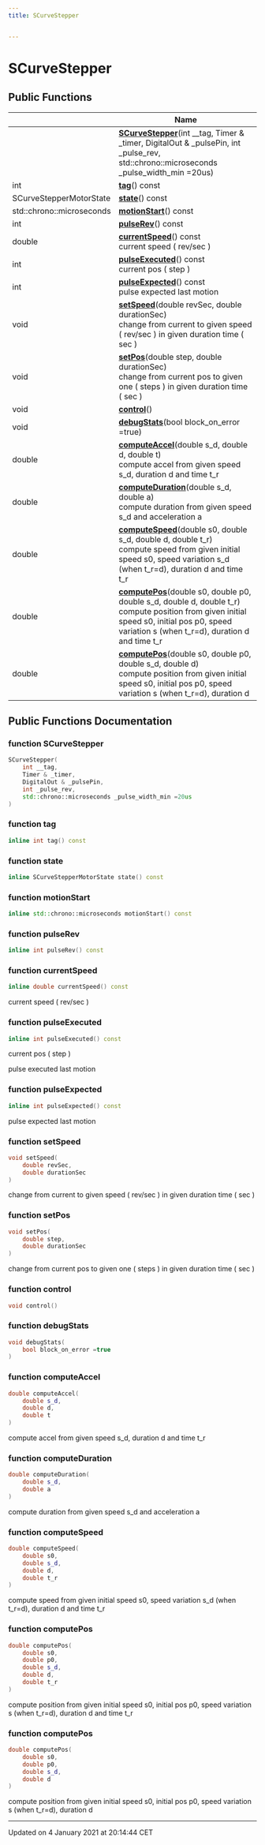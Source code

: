 ```yaml
---
title: SCurveStepper


---
```


# SCurveStepper





















## Public Functions

|                | Name           |
| -------------- | -------------- |
|  | **[SCurveStepper](https://github.com/devel0/iot-stepper-motor/tree/main/data/api/Classes/classSCurveStepper.md#function-scurvestepper)**(int __tag, Timer & _timer, DigitalOut & _pulsePin, int _pulse_rev, std::chrono::microseconds _pulse_width_min =20us)  |
| int | **[tag](https://github.com/devel0/iot-stepper-motor/tree/main/data/api/Classes/classSCurveStepper.md#function-tag)**() const  |
| SCurveStepperMotorState | **[state](https://github.com/devel0/iot-stepper-motor/tree/main/data/api/Classes/classSCurveStepper.md#function-state)**() const  |
| std::chrono::microseconds | **[motionStart](https://github.com/devel0/iot-stepper-motor/tree/main/data/api/Classes/classSCurveStepper.md#function-motionstart)**() const  |
| int | **[pulseRev](https://github.com/devel0/iot-stepper-motor/tree/main/data/api/Classes/classSCurveStepper.md#function-pulserev)**() const  |
| double | **[currentSpeed](https://github.com/devel0/iot-stepper-motor/tree/main/data/api/Classes/classSCurveStepper.md#function-currentspeed)**() const <br>current speed ( rev/sec )  |
| int | **[pulseExecuted](https://github.com/devel0/iot-stepper-motor/tree/main/data/api/Classes/classSCurveStepper.md#function-pulseexecuted)**() const <br>current pos ( step )  |
| int | **[pulseExpected](https://github.com/devel0/iot-stepper-motor/tree/main/data/api/Classes/classSCurveStepper.md#function-pulseexpected)**() const <br>pulse expected last motion  |
| void | **[setSpeed](https://github.com/devel0/iot-stepper-motor/tree/main/data/api/Classes/classSCurveStepper.md#function-setspeed)**(double revSec, double durationSec) <br>change from current to given speed ( rev/sec ) in given duration time ( sec )  |
| void | **[setPos](https://github.com/devel0/iot-stepper-motor/tree/main/data/api/Classes/classSCurveStepper.md#function-setpos)**(double step, double durationSec) <br>change from current pos to given one ( steps ) in given duration time ( sec )  |
| void | **[control](https://github.com/devel0/iot-stepper-motor/tree/main/data/api/Classes/classSCurveStepper.md#function-control)**()  |
| void | **[debugStats](https://github.com/devel0/iot-stepper-motor/tree/main/data/api/Classes/classSCurveStepper.md#function-debugstats)**(bool block_on_error =true)  |
| double | **[computeAccel](https://github.com/devel0/iot-stepper-motor/tree/main/data/api/Classes/classSCurveStepper.md#function-computeaccel)**(double s_d, double d, double t) <br>compute accel from given speed s_d, duration d and time t_r  |
| double | **[computeDuration](https://github.com/devel0/iot-stepper-motor/tree/main/data/api/Classes/classSCurveStepper.md#function-computeduration)**(double s_d, double a) <br>compute duration from given speed s_d and acceleration a  |
| double | **[computeSpeed](https://github.com/devel0/iot-stepper-motor/tree/main/data/api/Classes/classSCurveStepper.md#function-computespeed)**(double s0, double s_d, double d, double t_r) <br>compute speed from given initial speed s0, speed variation s_d (when t_r=d), duration d and time t_r  |
| double | **[computePos](https://github.com/devel0/iot-stepper-motor/tree/main/data/api/Classes/classSCurveStepper.md#function-computepos)**(double s0, double p0, double s_d, double d, double t_r) <br>compute position from given initial speed s0, initial pos p0, speed variation s (when t_r=d), duration d and time t_r  |
| double | **[computePos](https://github.com/devel0/iot-stepper-motor/tree/main/data/api/Classes/classSCurveStepper.md#function-computepos)**(double s0, double p0, double s_d, double d) <br>compute position from given initial speed s0, initial pos p0, speed variation s (when t_r=d), duration d  |





















## Public Functions Documentation

### function SCurveStepper

```cpp
SCurveStepper(
    int __tag,
    Timer & _timer,
    DigitalOut & _pulsePin,
    int _pulse_rev,
    std::chrono::microseconds _pulse_width_min =20us
)
```





























### function tag

```cpp
inline int tag() const
```





























### function state

```cpp
inline SCurveStepperMotorState state() const
```





























### function motionStart

```cpp
inline std::chrono::microseconds motionStart() const
```





























### function pulseRev

```cpp
inline int pulseRev() const
```





























### function currentSpeed

```cpp
inline double currentSpeed() const
```

current speed ( rev/sec ) 




























### function pulseExecuted

```cpp
inline int pulseExecuted() const
```

current pos ( step ) 


























pulse executed last motion 


### function pulseExpected

```cpp
inline int pulseExpected() const
```

pulse expected last motion 




























### function setSpeed

```cpp
void setSpeed(
    double revSec,
    double durationSec
)
```

change from current to given speed ( rev/sec ) in given duration time ( sec ) 




























### function setPos

```cpp
void setPos(
    double step,
    double durationSec
)
```

change from current pos to given one ( steps ) in given duration time ( sec ) 




























### function control

```cpp
void control()
```





























### function debugStats

```cpp
void debugStats(
    bool block_on_error =true
)
```





























### function computeAccel

```cpp
double computeAccel(
    double s_d,
    double d,
    double t
)
```

compute accel from given speed s_d, duration d and time t_r 




























### function computeDuration

```cpp
double computeDuration(
    double s_d,
    double a
)
```

compute duration from given speed s_d and acceleration a 




























### function computeSpeed

```cpp
double computeSpeed(
    double s0,
    double s_d,
    double d,
    double t_r
)
```

compute speed from given initial speed s0, speed variation s_d (when t_r=d), duration d and time t_r 




























### function computePos

```cpp
double computePos(
    double s0,
    double p0,
    double s_d,
    double d,
    double t_r
)
```

compute position from given initial speed s0, initial pos p0, speed variation s (when t_r=d), duration d and time t_r 




























### function computePos

```cpp
double computePos(
    double s0,
    double p0,
    double s_d,
    double d
)
```

compute position from given initial speed s0, initial pos p0, speed variation s (when t_r=d), duration d 




































-------------------------------

Updated on  4 January 2021 at 20:14:44 CET
